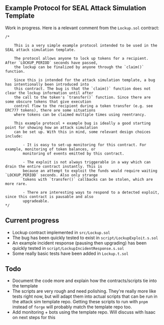 ## Example Protocol for SEAL Attack Simulation Template

Work in progress. Here is a relevant comment from the `Lockup.sol` contract:


```solidity
/*

    This is a very simple example protocol intended to be used in the SEAL attack simulation template.

    The protocol allows anyone to lock up tokens for a recipient. After `LOCKUP_PERIOD` seconds have passed, 
    the lockup can be finalized by anyone through the `claim()` function.

    Since this is intended for the attack simulation template, a bug has intentionally been introduced into
    this contract. The bug is that the `claim()` function does not clear the lockup information until after
    the call to the token's `transfer()` function. Since there are some obscure tokens that give execution
    control flow to the recipient during a token transfer (e.g. see ERC777 tokens), there are some situations
    where tokens can be claimed multiple times using reentrancy.

    This example protocol + example bug is ideally a good starting point for showing how an attack simulation
    can be set up. With this in mind, some relevant design choices include:

        - It is easy to set-up monitoring for this contract. For example, monitoring of token balances, or
        monitoring of events emitted by this contract. 

        - The exploit is not always triggerable in a way which can drain the entire contract instantly. This is
        because an attempt to exploit the funds would require waiting `LOCKUP_PERIOD` seconds. Also only strange
        tokens with `transfer()` callbacks can be stolen, which are more rare.

        - There are interesting ways to respond to a detected exploit, since this contract is pausable and also
        upgradeable.
*/
```

## Current progress

- Lockup contract implemented in `src/Lockup.sol`
- The bug has been quickly tested to exist in `script/LockupExploit.s.sol`
- An example incident response (pausing then upgrading) has been quickly tested in `script/LockupIncidentResponse.s.sol`
- Some really basic tests have been added in `Lockup.t.sol`


## Todo

- Document the code more and explain how the contracts/scripts tie into the template
- The scripts are very rough and need polishing. They're really more like tests right now, but will adapt them into actual scripts that can be run in the attack sim template repo. Getting these scripts to run with `pnpm` instead of `forge` will probably match the template repo too.
- Add monitoring + bots using the template repo. Will discuss with Isaac on next steps for this